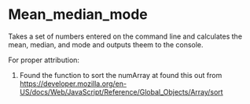 Mean_median_mode
================
Takes a set of numbers entered on the command line and calculates the mean, median, and mode and outputs theem to the console.

For proper attribution:
1. Found the function to sort the numArray at
found this out from https://developer.mozilla.org/en-US/docs/Web/JavaScript/Reference/Global_Objects/Array/sort